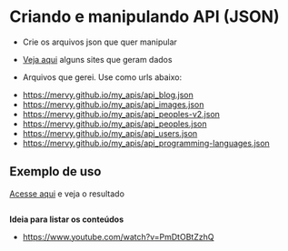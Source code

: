 # Criando e manipulando API (JSON)

- Crie os arquivos json que quer manipular

- [Veja aqui](https://gist.github.com/mervy/6197474a6d7129a2fdace36d769989d7) alguns sites que geram dados

- Arquivos que gerei. Use como urls abaixo:

* https://mervy.github.io/my_apis/api_blog.json
* https://mervy.github.io/my_apis/api_images.json
* https://mervy.github.io/my_apis/api_peoples-v2.json
* https://mervy.github.io/my_apis/api_peoples.json
* https://mervy.github.io/my_apis/api_users.json
* https://mervy.github.io/my_apis/api_programming-languages.json

## Exemplo de uso

[Acesse aqui](https://mervy.github.io/my_apis) e veja o resultado

```html

```

**Ideia para listar os conteúdos**
- https://www.youtube.com/watch?v=PmDtOBtZzhQ

